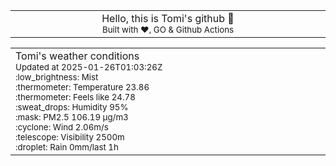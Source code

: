 
<div align="center">
<table>
<tbody>
<td align="center">
<img width="2000" height="0"><br>
Hello, this is Tomi's github 👋<br>
<sup>Built with ❤️, GO & Github Actions</sup><br>
<img width="2000" height="0">
</td>
</tbody>
</table>
</div>
<table>
<tbody>
<td align="left">
<img width="2000" height="0"><br>
Tomi's weather conditions<br>
<sup>Updated at 2025-01-26T01:03:26Z</sup><br>
<sup>:low_brightness: Mist</sup><br>
<sup>:thermometer: Temperature 23.86 </sup><br>
<sup>:thermometer: Feels like 24.78</sup><br>
<sup>:sweat_drops: Humidity 95%</sup><br>
<sup>:mask: PM2.5 106.19 μg/m3</sup><br>
<sup>:cyclone: Wind 2.06m/s </sup><br>
<sup>:telescope: Visibility 2500m </sup><br>
<sup>:droplet: Rain 0mm/last 1h </sup><br>
<img width="2000" height="0">
</td>
<td align="left">
<img width="2000" height="0"><br>
<br>
<img width="2000" height="0">
</td>
</tbody>
</table>
</div>
    